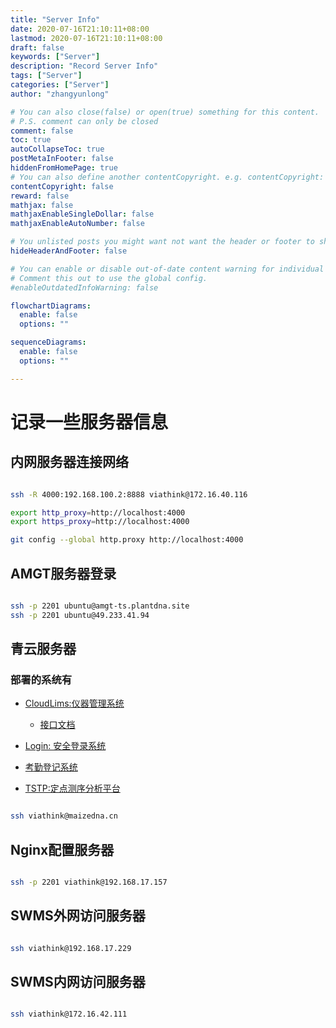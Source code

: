 ```yaml
---
title: "Server Info"
date: 2020-07-16T21:10:11+08:00
lastmod: 2020-07-16T21:10:11+08:00
draft: false
keywords: ["Server"]
description: "Record Server Info"
tags: ["Server"]
categories: ["Server"]
author: "zhangyunlong"

# You can also close(false) or open(true) something for this content.
# P.S. comment can only be closed
comment: false
toc: true
autoCollapseToc: true
postMetaInFooter: false
hiddenFromHomePage: true
# You can also define another contentCopyright. e.g. contentCopyright: "This is another copyright."
contentCopyright: false
reward: false
mathjax: false
mathjaxEnableSingleDollar: false
mathjaxEnableAutoNumber: false

# You unlisted posts you might want not want the header or footer to show
hideHeaderAndFooter: false

# You can enable or disable out-of-date content warning for individual post.
# Comment this out to use the global config.
#enableOutdatedInfoWarning: false

flowchartDiagrams:
  enable: false
  options: ""

sequenceDiagrams: 
  enable: false
  options: ""

---
```


# 记录一些服务器信息

<!--more-->

## 内网服务器连接网络

```bash

ssh -R 4000:192.168.100.2:8888 viathink@172.16.40.116

export http_proxy=http://localhost:4000
export https_proxy=http://localhost:4000

git config --global http.proxy http://localhost:4000

```

## AMGT服务器登录

```bash

ssh -p 2201 ubuntu@amgt-ts.plantdna.site
ssh -p 2201 ubuntu@49.233.41.94

```

## 青云服务器

### 部署的系统有

- [CloudLims:仪器管理系统](http://maizedna.cn:8085)
  - [接口文档](http://maizedna.cn:9091/apidocs/index.html)

- [Login: 安全登录系统](http://maizedna.cn:8084)
- [考勤登记系统](http://maizedna.cn:8082)
- [TSTP:定点测序分析平台](http://maizedna.cn:8083)

```bash

ssh viathink@maizedna.cn

```

## Nginx配置服务器

```bash

ssh -p 2201 viathink@192.168.17.157

```

## SWMS外网访问服务器

```bash

ssh viathink@192.168.17.229

```

## SWMS内网访问服务器

```bash

ssh viathink@172.16.42.111

```